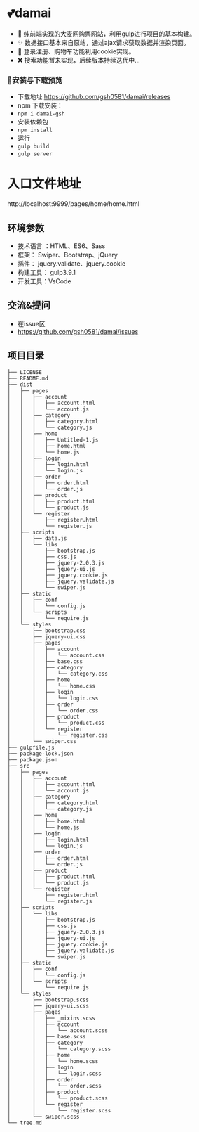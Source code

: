 # 💕damai
- 💝 纯前端实现的大麦网购票网站，利用gulp进行项目的基本构建。
- ✨ 数据接口基本来自原站，通过ajax请求获取数据并渲染页面。
- 🍻 登录注册、购物车功能利用cookie实现。
- ❌ 搜索功能暂未实现，后续版本持续迭代中...

### 🎉安装与下载预览
- 下载地址 https://github.com/gsh0581/damai/releases
- npm 下载安装：
- `npm i damai-gsh`
- 安装依赖包
- `npm install`
- 运行
- `gulp build`
- `gulp server`

# 入口文件地址
http://localhost:9999/pages/home/home.html

## 环境参数
- 技术语言 ：HTML、ES6、Sass
- 框架： Swiper、Bootstrap、jQuery
- 插件： jquery.validate、jquery.cookie
- 构建工具： gulp3.9.1
- 开发工具：VsCode


## 交流&提问
- 在issue区
- https://github.com/gsh0581/damai/issues
## 项目目录
```
├── LICENSE
├── README.md
├── dist
│   ├── pages
│   │   ├── account
│   │   │   ├── account.html
│   │   │   └── account.js
│   │   ├── category
│   │   │   ├── category.html
│   │   │   └── category.js
│   │   ├── home
│   │   │   ├── Untitled-1.js
│   │   │   ├── home.html
│   │   │   └── home.js
│   │   ├── login
│   │   │   ├── login.html
│   │   │   └── login.js
│   │   ├── order
│   │   │   ├── order.html
│   │   │   └── order.js
│   │   ├── product
│   │   │   ├── product.html
│   │   │   └── product.js
│   │   └── register
│   │       ├── register.html
│   │       └── register.js
│   ├── scripts
│   │   ├── data.js
│   │   └── libs
│   │       ├── bootstrap.js
│   │       ├── css.js
│   │       ├── jquery-2.0.3.js
│   │       ├── jquery-ui.js
│   │       ├── jquery.cookie.js
│   │       ├── jquery.validate.js
│   │       └── swiper.js
│   ├── static
│   │   ├── conf
│   │   │   └── config.js
│   │   └── scripts
│   │       └── require.js
│   └── styles
│       ├── bootstrap.css
│       ├── jquery-ui.css
│       ├── pages
│       │   ├── account
│       │   │   └── account.css
│       │   ├── base.css
│       │   ├── category
│       │   │   └── category.css
│       │   ├── home
│       │   │   └── home.css
│       │   ├── login
│       │   │   └── login.css
│       │   ├── order
│       │   │   └── order.css
│       │   ├── product
│       │   │   └── product.css
│       │   └── register
│       │       └── register.css
│       └── swiper.css
├── gulpfile.js
├── package-lock.json
├── package.json
├── src
│   ├── pages
│   │   ├── account
│   │   │   ├── account.html
│   │   │   └── account.js
│   │   ├── category
│   │   │   ├── category.html
│   │   │   └── category.js
│   │   ├── home
│   │   │   ├── home.html
│   │   │   └── home.js
│   │   ├── login
│   │   │   ├── login.html
│   │   │   └── login.js
│   │   ├── order
│   │   │   ├── order.html
│   │   │   └── order.js
│   │   ├── product
│   │   │   ├── product.html
│   │   │   └── product.js
│   │   └── register
│   │       ├── register.html
│   │       └── register.js
│   ├── scripts
│   │   └── libs
│   │       ├── bootstrap.js
│   │       ├── css.js
│   │       ├── jquery-2.0.3.js
│   │       ├── jquery-ui.js
│   │       ├── jquery.cookie.js
│   │       ├── jquery.validate.js
│   │       └── swiper.js
│   ├── static
│   │   ├── conf
│   │   │   └── config.js
│   │   └── scripts
│   │       └── require.js
│   └── styles
│       ├── bootstrap.scss
│       ├── jquery-ui.scss
│       ├── pages
│       │   ├── _mixins.scss
│       │   ├── account
│       │   │   └── account.scss
│       │   ├── base.scss
│       │   ├── category
│       │   │   └── category.scss
│       │   ├── home
│       │   │   └── home.scss
│       │   ├── login
│       │   │   └── login.scss
│       │   ├── order
│       │   │   └── order.scss
│       │   ├── product
│       │   │   └── product.scss
│       │   └── register
│       │       └── register.scss
│       └── swiper.scss
└── tree.md
```
